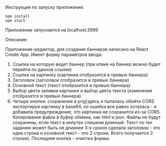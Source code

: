 Инструкция по  запуску приложения:
```
npm install
npm start
```
Приложение запускается на localhost:3999

Описание: 

Приложение-редактор, для создания баннеров написано на React Create App.
Имеет форму параметров ввода:
1. Ссылка на которую ведет баннер (при клике на баннер можно будет перейти по данной ссылке)
2. Ссылка на картинку (картинка отобразится в превью баннера)
3. Заголовок (заголовок отобразится в превью баннера)
4. Основной текст (текст отобразится в превью баннера)
5. Выбор цвета заливки картинки и выбор цвета текста (изменения отобразятся в превью баннера)
6. Четыре кнопки: сохранение в png(здесь я пыталась обойти CORS экспортируя картинку в base64, но ошибка все равно осталась - я добавила предупреждение, что картинка не сохранится из-за CORS. Копирование файла в буфер обмена, как html и json. Файлы не будут сохранены, если текст в инпутах слишком длинный. Текст по тех заданию может быть не длиннее 3-х срок(я сделала заголовок - это одна строка и основной текст - это 2 строки. Всего получается 3 строки). Последняя кнопка - очистка формы.


